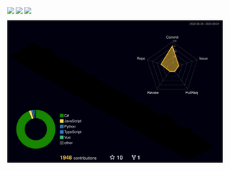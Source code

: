 
  <img align="top" src="https://github-readme-stats.vercel.app/api?username=seanmars&show_icons=true&theme=dracula" />

  <img align="top" src="https://github-readme-streak-stats.herokuapp.com/?user=seanmars&theme=dracula" />

  <img align="top" src="https://github-readme-stats.vercel.app/api/top-langs?username=seanmars&theme=dracula" />

![](profile-3d-contrib/profile-night-rainbow.svg)

